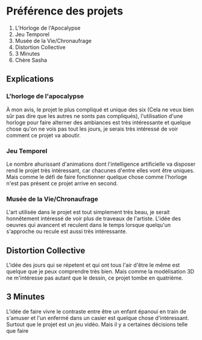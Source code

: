 # Préférence des projets

1. L'Horloge de l'Apocalypse
2. Jeu Temporel
3. Musée de la Vie/Chronaufrage
4. Distortion Collective
5. 3 Minutes
6. Chère Sasha

## Explications

### L'horloge de l'apocalypse

À mon avis, le projet le plus compliqué et unique des six (Cela ne veux bien sûr pas dire que les autres ne sonts pas compliqués), l'utilisation d'une horloge pour faire alterner des ambiances est très intéressante et quelque chose qu'on ne vois pas tout les jours, je serais très intéressé de voir comment ce projet va aboutir.

### Jeu Temporel

Le nombre ahurissant d'animations dont l'intelligence artificielle va disposer rend le projet très intéressant, car chacunes d'entre elles vont être uniques. Mais comme le défi de faire fonctionner quelque chose comme l'horloge n'est pas présent ce projet arrive en second.

### Musée de la Vie/Chronaufrage

L'art utilisée dans le projet est tout simplement très beau, je serait honnêtement intéressé de voir plus de traveaux de l'artiste. L'idée des oeuvres qui avancent et reculent dans le temps lorsque quelqu'un s'approche ou recule est aussi très intéressante. 

## Distortion Collective

L'idée des jours qui se répetent et qui ont tous l'air d'être le même est quelque que je peux comprendre très bien. Mais comme la modélisation 3D ne m'intéresse pas autant que le dessin, ce projet tombe en quatrième.

## 3 Minutes

L'idée de faire vivre le contraste entre être un enfant épanoui en train de s'amuser et l'un enfermé dans un casier est quelque chose d'intéressant. Surtout que le projet est un jeu vidéo. Mais il y a certaines décisions telle que faire
